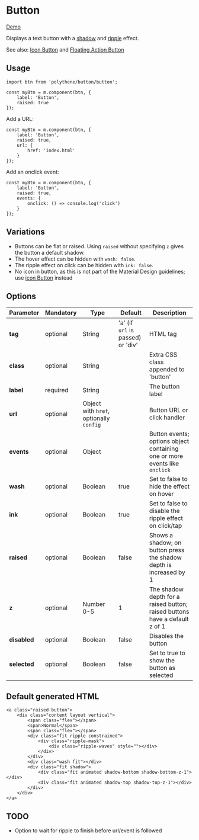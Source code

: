 # Button

<a class="btn-demo" href="http://arthurclemens.github.io/Polythene-examples/index.html#/button">Demo</a>

Displays a text button with a [shadow](#shadow) and [ripple](#ripple) effect.

See also: [Icon Button](#icon-button) and [Floating Action Button](#fab)


## Usage

	import btn from 'polythene/button/button';

	const myBtn = m.component(btn, {
		label: 'Button',
		raised: true
	});

Add a URL:

	const myBtn = m.component(btn, {
		label: 'Button',
		raised: true,
		url: {
			href: 'index.html'
		}
	});

Add an onclick event:

	const myBtn = m.component(btn, {
		label: 'Button',
		raised: true,
		events: {
			onclick: () => console.log('click')
		}
	});

## Variations

* Buttons can be flat or raised. Using `raised` without specifying `z` gives the button a default shadow.
* The hover effect can be hidden with `wash: false`.
* The ripple effect on click can be hidden with `ink: false`.
* No icon in button, as this is not part of the Material Design guidelines; use [icon Button](#icon-button) instead


## Options

| **Parameter** |  **Mandatory** | **Type** | **Default** | **Description** |
| ------------- | -------------- | -------- | ----------- | --------------- |
| **tag** | optional | String | 'a' (if `url` is passed) or 'div' | HTML tag |
| **class** | optional | String |  | Extra CSS class appended to 'button' |
| **label** | required | String | | The button label |
| **url** | optional | Object with `href`, optionally `config` | | Button URL or click handler |
| **events** | optional | Object | | Button events; options object containing one or more events like `onclick` |
| **wash** | optional | Boolean | true | Set to false to hide the effect on hover |
| **ink** | optional | Boolean | true | Set to false to disable the ripple effect on click/tap |
| **raised** | optional | Boolean | false | Shows a shadow; on button press the shadow depth is increased by 1 |
| **z** | optional | Number 0-5 | 1 | The shadow depth for a raised button; raised buttons have a default z of 1 |
| **disabled** | optional | Boolean | false | Disables the button |
| **selected** | optional | Boolean | false | Set to true to show the button as selected |


## Default generated HTML

	<a class="raised button">
	    <div class="content layout vertical">
	        <span class="flex"></span>
	        <span>Normal</span>
	        <span class="flex"></span>
	        <div class="fit ripple constrained">
	            <div class="ripple-mask">
	                <div class="ripple-waves" style=""></div>
	            </div>
	        </div>
	        <div class="wash fit"></div>
	        <div class="fit shadow">
	            <div class="fit animated shadow-bottom shadow-bottom-z-1"></div>
	            <div class="fit animated shadow-top shadow-top-z-1"></div>
	        </div>
	    </div>
	</a>


## TODO

* Option to wait for ripple to finish before url/event is followed

